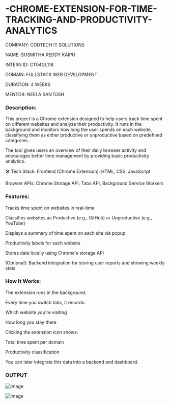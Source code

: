 # -CHROME-EXTENSION-FOR-TIME-TRACKING-AND-PRODUCTIVITY-ANALYTICS

COMPANY: CODTECH IT SOLUTIONS

NAME: SUSMITHA REDDY KAIPU

INTERN ID: CT04DL118

DOMAIN: FULLSTACK WEB DEVELOPMENT

DURATION: 4 WEEKS

MENTOR: NEELA SANTOSH 

### Description:
This project is a Chrome extension designed to help users track time spent on different websites and analyze their productivity. It runs in the background and monitors how long the user spends on each website, classifying them as either productive or unproductive based on predefined categories.

The tool gives users an overview of their daily browser activity and encourages better time management by providing basic productivity analytics.

🛠️ Tech Stack:
Frontend (Chrome Extension): HTML, CSS, JavaScript

Browser APIs: Chrome Storage API, Tabs API, Background Service Workers

### Features:
Tracks time spent on websites in real-time

Classifies websites as Productive (e.g., GitHub) or Unproductive (e.g., YouTube)

Displays a summary of time spent on each site via popup

Productivity labels for each website

Stores data locally using Chrome's storage API

(Optional): Backend integration for storing user reports and showing weekly stats

### How It Works:
The extension runs in the background.

Every time you switch tabs, it records:

Which website you're visiting

How long you stay there

Clicking the extension icon shows:

Total time spent per domain

Productivity classification

You can later integrate this data into a backend and dashboard.

### OUTPUT

![Image](https://github.com/user-attachments/assets/948d24f7-972d-45a9-97a4-10d5f8b4c116)

![Image](https://github.com/user-attachments/assets/5cf3ad4f-8f01-4279-bc87-f79357a9b6b1)

